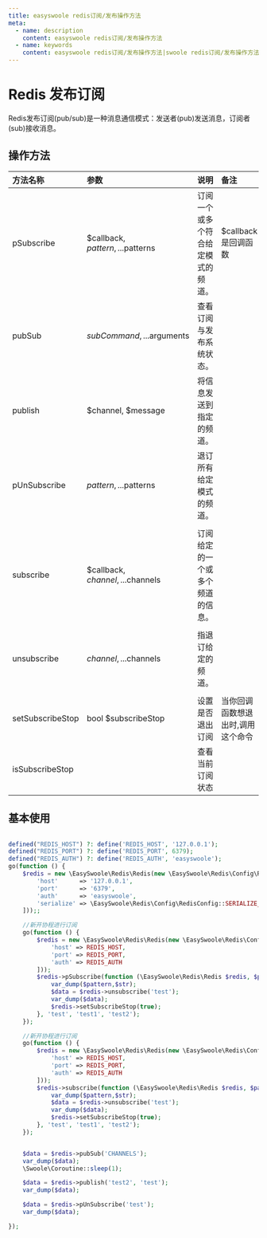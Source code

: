 ```yaml
---
title: easyswoole redis订阅/发布操作方法
meta:
  - name: description
    content: easyswoole redis订阅/发布操作方法
  - name: keywords
    content: easyswoole redis订阅/发布操作方法|swoole redis订阅/发布操作方法
---
```

# Redis 发布订阅
Redis发布订阅(pub/sub)是一种消息通信模式：发送者(pub)发送消息，订阅者(sub)接收消息。

## 操作方法

| 方法名称         | 参数                              | 说明                           | 备注                           |    |
|:-----------------|:----------------------------------|:-------------------------------|:-------------------------------|:---|
| pSubscribe       | $callback, $pattern, ...$patterns | 订阅一个或多个符合给定模式的频道。 | $callback是回调函数             |    |
| pubSub           | $subCommand, ...$arguments        | 查看订阅与发布系统状态。         |                                |    |
| publish          | $channel, $message                | 将信息发送到指定的频道。         |                                |    |
| pUnSubscribe     | $pattern, ...$patterns            | 退订所有给定模式的频道。         |                                |    |
|                  |                                   |                                |                                |    |
| subscribe        | $callback, $channel, ...$channels | 订阅给定的一个或多个频道的信息。  |                                |    |
|                  |                                   |                                |                                |    |
| unsubscribe      | $channel, ...$channels            | 指退订给定的频道。               |                                |    |
|                  |                                   |                                |                                |    |
| setSubscribeStop | bool $subscribeStop               | 设置是否退出订阅                 | 当你回调函数想退出时,调用这个命令  |    |
| isSubscribeStop  |                                   | 查看当前订阅状态                 |                                |    |


## 基本使用
```php

defined("REDIS_HOST") ?: define('REDIS_HOST', '127.0.0.1');
defined("REDIS_PORT") ?: define('REDIS_PORT', 6379);
defined("REDIS_AUTH") ?: define('REDIS_AUTH', 'easyswoole');
go(function () {
    $redis = new \EasySwoole\Redis\Redis(new \EasySwoole\Redis\Config\RedisConfig([
        'host'      => '127.0.0.1',
        'port'      => '6379',
        'auth'      => 'easyswoole',
        'serialize' => \EasySwoole\Redis\Config\RedisConfig::SERIALIZE_NONE
    ]));;

    //新开协程进行订阅
    go(function () {
        $redis = new \EasySwoole\Redis\Redis(new \EasySwoole\Redis\Config\RedisConfig([
            'host' => REDIS_HOST,
            'port' => REDIS_PORT,
            'auth' => REDIS_AUTH
        ]));
        $redis->pSubscribe(function (\EasySwoole\Redis\Redis $redis, $pattern, $str) {
            var_dump($pattern,$str);
            $data = $redis->unsubscribe('test');
            var_dump($data);
            $redis->setSubscribeStop(true);
        }, 'test', 'test1', 'test2');
    });

    //新开协程进行订阅
    go(function () {
        $redis = new \EasySwoole\Redis\Redis(new \EasySwoole\Redis\Config\RedisConfig([
            'host' => REDIS_HOST,
            'port' => REDIS_PORT,
            'auth' => REDIS_AUTH
        ]));
        $redis->subscribe(function (\EasySwoole\Redis\Redis $redis, $pattern, $str) {
            var_dump($pattern,$str);
            $data = $redis->unsubscribe('test');
            var_dump($data);
            $redis->setSubscribeStop(true);
        }, 'test', 'test1', 'test2');
    });


    $data = $redis->pubSub('CHANNELS');
    var_dump($data);
    \Swoole\Coroutine::sleep(1);

    $data = $redis->publish('test2', 'test');
    var_dump($data);

    $data = $redis->pUnSubscribe('test');
    var_dump($data);

});

```
